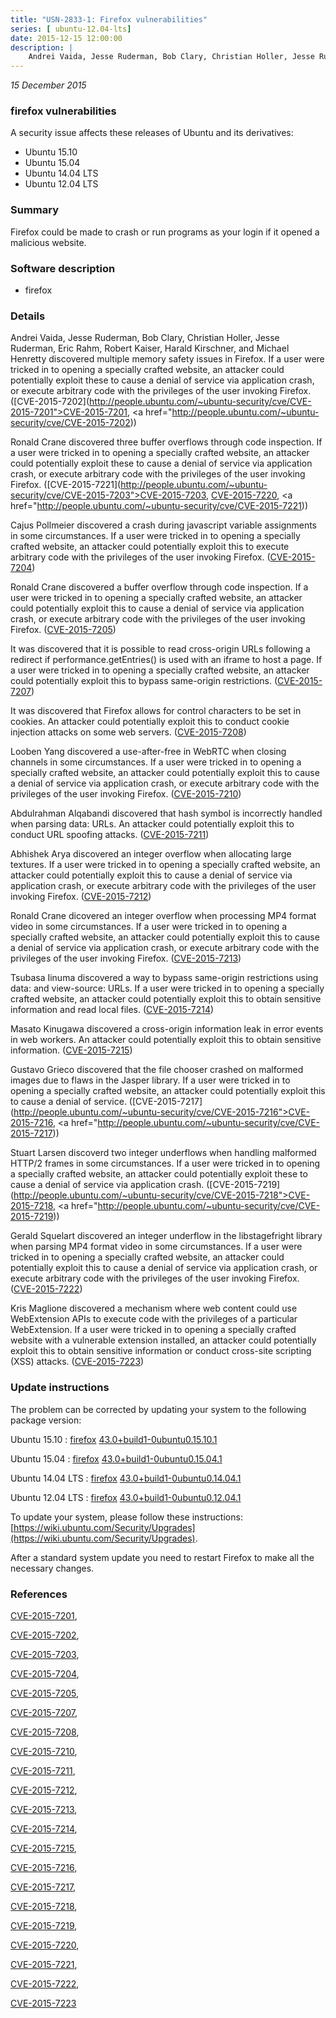 ```yaml
---
title: "USN-2833-1: Firefox vulnerabilities"
series: [ ubuntu-12.04-lts]
date: 2015-12-15 12:00:00
description: |
    Andrei Vaida, Jesse Ruderman, Bob Clary, Christian Holler, Jesse Ruderman, Eric Rahm, Robert Kaiser, Harald Kirschner, and Michael Henretty discovered multiple memory safety issues in Firefox. If a user were tricked in to opening a specially crafted website, an attacker could potentially exploit these to cause a denial of service via application crash, or execute arbitrary code with the privileges of the user invoking Firefox. ([CVE-2015-7202](http://people.ubuntu.com/~ubuntu-security/cve/CVE-2015-7201">CVE-2015-7201</a>, <a href="http://people.ubuntu.com/~ubuntu-security/cve/CVE-2015-7202))
--- 
```

 
 

*15 December 2015*

### firefox vulnerabilities

A security issue affects these releases of Ubuntu and its derivatives:

* Ubuntu 15.10
* Ubuntu 15.04
* Ubuntu 14.04 LTS
* Ubuntu 12.04 LTS

### Summary

Firefox could be made to crash or run programs as your login if it opened a malicious website.

### Software description

* firefox 

### Details

Andrei Vaida, Jesse Ruderman, Bob Clary, Christian Holler, Jesse Ruderman, Eric Rahm, Robert Kaiser, Harald Kirschner, and Michael Henretty discovered multiple memory safety issues in Firefox. If a user were tricked in to opening a specially crafted website, an attacker could potentially exploit these to cause a denial of service via application crash, or execute arbitrary code with the privileges of the user invoking Firefox. ([CVE-2015-7202](http://people.ubuntu.com/~ubuntu-security/cve/CVE-2015-7201">CVE-2015-7201</a>, <a href="http://people.ubuntu.com/~ubuntu-security/cve/CVE-2015-7202))

Ronald Crane discovered three buffer overflows through code inspection. If a user were tricked in to opening a specially crafted website, an attacker could potentially exploit these to cause a denial of service via application crash, or execute arbitrary code with the privileges of the user invoking Firefox. ([CVE-2015-7221](http://people.ubuntu.com/~ubuntu-security/cve/CVE-2015-7203">CVE-2015-7203</a>, <a href="http://people.ubuntu.com/~ubuntu-security/cve/CVE-2015-7220">CVE-2015-7220</a>, <a href="http://people.ubuntu.com/~ubuntu-security/cve/CVE-2015-7221))

Cajus Pollmeier discovered a crash during javascript variable assignments in some circumstances. If a user were tricked in to opening a specially crafted website, an attacker could potentially exploit this to execute arbitrary code with the privileges of the user invoking Firefox. ([CVE-2015-7204](http://people.ubuntu.com/~ubuntu-security/cve/CVE-2015-7204))

Ronald Crane discovered a buffer overflow through code inspection. If a user were tricked in to opening a specially crafted website, an attacker could potentially exploit this to cause a denial of service via application crash, or execute arbitrary code with the privileges of the user invoking Firefox. ([CVE-2015-7205](http://people.ubuntu.com/~ubuntu-security/cve/CVE-2015-7205))

It was discovered that it is possible to read cross-origin URLs following a redirect if performance.getEntries() is used with an iframe to host a page. If a user were tricked in to opening a specially crafted website, an attacker could potentially exploit this to bypass same-origin restrictions. ([CVE-2015-7207](http://people.ubuntu.com/~ubuntu-security/cve/CVE-2015-7207))

It was discovered that Firefox allows for control characters to be set in cookies. An attacker could potentially exploit this to conduct cookie injection attacks on some web servers. ([CVE-2015-7208](http://people.ubuntu.com/~ubuntu-security/cve/CVE-2015-7208))

Looben Yang discovered a use-after-free in WebRTC when closing channels in some circumstances. If a user were tricked in to opening a specially crafted website, an attacker could potentially exploit this to cause a denial of service via application crash, or execute arbitrary code with the privileges of the user invoking Firefox. ([CVE-2015-7210](http://people.ubuntu.com/~ubuntu-security/cve/CVE-2015-7210))

Abdulrahman Alqabandi discovered that hash symbol is incorrectly handled when parsing data: URLs. An attacker could potentially exploit this to conduct URL spoofing attacks. ([CVE-2015-7211](http://people.ubuntu.com/~ubuntu-security/cve/CVE-2015-7211))

Abhishek Arya discovered an integer overflow when allocating large textures. If a user were tricked in to opening a specially crafted website, an attacker could potentially exploit this to cause a denial of service via application crash, or execute arbitrary code with the privileges of the user invoking Firefox. ([CVE-2015-7212](http://people.ubuntu.com/~ubuntu-security/cve/CVE-2015-7212))

Ronald Crane dicovered an integer overflow when processing MP4 format video in some circumstances. If a user were tricked in to opening a specially crafted website, an attacker could potentially exploit this to cause a denial of service via application crash, or execute arbitrary code with the privileges of the user invoking Firefox. ([CVE-2015-7213](http://people.ubuntu.com/~ubuntu-security/cve/CVE-2015-7213))

Tsubasa Iinuma discovered a way to bypass same-origin restrictions using data: and view-source: URLs. If a user were tricked in to opening a specially crafted website, an attacker could potentially exploit this to obtain sensitive information and read local files. ([CVE-2015-7214](http://people.ubuntu.com/~ubuntu-security/cve/CVE-2015-7214))

Masato Kinugawa discovered a cross-origin information leak in error events in web workers. An attacker could potentially exploit this to obtain sensitive information. ([CVE-2015-7215](http://people.ubuntu.com/~ubuntu-security/cve/CVE-2015-7215))

Gustavo Grieco discovered that the file chooser crashed on malformed images due to flaws in the Jasper library. If a user were tricked in to opening a specially crafted website, an attacker could potentially exploit this to cause a denial of service. ([CVE-2015-7217](http://people.ubuntu.com/~ubuntu-security/cve/CVE-2015-7216">CVE-2015-7216</a>, <a href="http://people.ubuntu.com/~ubuntu-security/cve/CVE-2015-7217))

Stuart Larsen discoverd two integer underflows when handling malformed HTTP/2 frames in some circumstances. If a user were tricked in to opening a specially crafted website, an attacker could potentially exploit these to cause a denial of service via application crash. ([CVE-2015-7219](http://people.ubuntu.com/~ubuntu-security/cve/CVE-2015-7218">CVE-2015-7218</a>, <a href="http://people.ubuntu.com/~ubuntu-security/cve/CVE-2015-7219))

Gerald Squelart discovered an integer underflow in the libstagefright library when parsing MP4 format video in some circumstances. If a user were tricked in to opening a specially crafted website, an attacker could potentially exploit this to cause a denial of service via application crash, or execute arbitrary code with the privileges of the user invoking Firefox. ([CVE-2015-7222](http://people.ubuntu.com/~ubuntu-security/cve/CVE-2015-7222))

Kris Maglione discovered a mechanism where web content could use WebExtension APIs to execute code with the privileges of a particular WebExtension. If a user were tricked in to opening a specially crafted website with a vulnerable extension installed, an attacker could potentially exploit this to obtain sensitive information or conduct cross-site scripting (XSS) attacks. ([CVE-2015-7223](http://people.ubuntu.com/~ubuntu-security/cve/CVE-2015-7223)) 

### Update instructions

The problem can be corrected by updating your system to the following package version:

Ubuntu 15.10
 : [firefox](https://launchpad.net/ubuntu/+source/firefox) <span> [43.0+build1-0ubuntu0.15.10.1](https://launchpad.net/ubuntu/+source/firefox/43.0+build1-0ubuntu0.15.10.1) </span> 

Ubuntu 15.04
 : [firefox](https://launchpad.net/ubuntu/+source/firefox) <span> [43.0+build1-0ubuntu0.15.04.1](https://launchpad.net/ubuntu/+source/firefox/43.0+build1-0ubuntu0.15.04.1) </span> 

Ubuntu 14.04 LTS
 : [firefox](https://launchpad.net/ubuntu/+source/firefox) <span> [43.0+build1-0ubuntu0.14.04.1](https://launchpad.net/ubuntu/+source/firefox/43.0+build1-0ubuntu0.14.04.1) </span> 

Ubuntu 12.04 LTS
 : [firefox](https://launchpad.net/ubuntu/+source/firefox) <span> [43.0+build1-0ubuntu0.12.04.1](https://launchpad.net/ubuntu/+source/firefox/43.0+build1-0ubuntu0.12.04.1) </span> 

To update your system, please follow these instructions: [https://wiki.ubuntu.com/Security/Upgrades](https://wiki.ubuntu.com/Security/Upgrades).

After a standard system update you need to restart Firefox to make all the necessary changes. 

### References

 
 [CVE-2015-7201](http://people.ubuntu.com/~ubuntu-security/cve/CVE-2015-7201), 

 [CVE-2015-7202](http://people.ubuntu.com/~ubuntu-security/cve/CVE-2015-7202), 

 [CVE-2015-7203](http://people.ubuntu.com/~ubuntu-security/cve/CVE-2015-7203), 

 [CVE-2015-7204](http://people.ubuntu.com/~ubuntu-security/cve/CVE-2015-7204), 

 [CVE-2015-7205](http://people.ubuntu.com/~ubuntu-security/cve/CVE-2015-7205), 

 [CVE-2015-7207](http://people.ubuntu.com/~ubuntu-security/cve/CVE-2015-7207), 

 [CVE-2015-7208](http://people.ubuntu.com/~ubuntu-security/cve/CVE-2015-7208), 

 [CVE-2015-7210](http://people.ubuntu.com/~ubuntu-security/cve/CVE-2015-7210), 

 [CVE-2015-7211](http://people.ubuntu.com/~ubuntu-security/cve/CVE-2015-7211), 

 [CVE-2015-7212](http://people.ubuntu.com/~ubuntu-security/cve/CVE-2015-7212), 

 [CVE-2015-7213](http://people.ubuntu.com/~ubuntu-security/cve/CVE-2015-7213), 

 [CVE-2015-7214](http://people.ubuntu.com/~ubuntu-security/cve/CVE-2015-7214), 

 [CVE-2015-7215](http://people.ubuntu.com/~ubuntu-security/cve/CVE-2015-7215), 

 [CVE-2015-7216](http://people.ubuntu.com/~ubuntu-security/cve/CVE-2015-7216), 

 [CVE-2015-7217](http://people.ubuntu.com/~ubuntu-security/cve/CVE-2015-7217), 

 [CVE-2015-7218](http://people.ubuntu.com/~ubuntu-security/cve/CVE-2015-7218), 

 [CVE-2015-7219](http://people.ubuntu.com/~ubuntu-security/cve/CVE-2015-7219), 

 [CVE-2015-7220](http://people.ubuntu.com/~ubuntu-security/cve/CVE-2015-7220), 

 [CVE-2015-7221](http://people.ubuntu.com/~ubuntu-security/cve/CVE-2015-7221), 

 [CVE-2015-7222](http://people.ubuntu.com/~ubuntu-security/cve/CVE-2015-7222), 

 [CVE-2015-7223](http://people.ubuntu.com/~ubuntu-security/cve/CVE-2015-7223)
 

